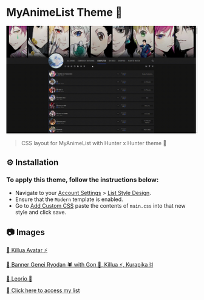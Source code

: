 # MyAnimeList Theme 🎨

![preview](./src/MAL-gif.gif)

> CSS layout for MyAnimeList with Hunter x Hunter theme 💚

## ⚙ Installation
### To apply this theme, follow the instructions below:
- Navigate to your [Account Settings](https://myanimelist.net/editprofile.php?go=myoptions) > [List Style Design](https://myanimelist.net/ownlist/style).
- Ensure that the `Modern` template is enabled.
- Go to [Add Custom CSS](https://myanimelist.net/ownlist/style/theme/9) paste the contents of `main.css` into that new style and click save.


## 📷 Images

[🔗 Killua Avatar ⚡](https://i.pinimg.com/originals/79/b1/ba/79b1ba775e3e72925b835b7fdf3edb2d.gif)

[🔗 Banner Genei Ryodan 🕷 with Gon 💚, Killua ⚡, Kurapika ⛓](https://images8.alphacoders.com/856/thumb-1920-856893.png)

[🔗 Leorio 💼](https://i.pinimg.com/originals/6b/90/2a/6b902a75e2f6b0b60123f72eb135895b.png)


[🔗 Click here to access my list](https://myanimelist.net/animelist/brunakarina)

